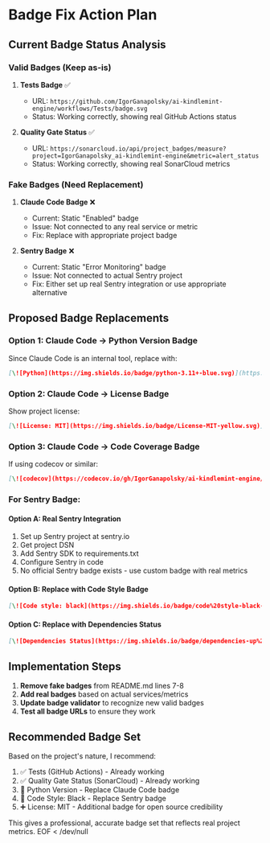# Badge Fix Action Plan

## Current Badge Status Analysis

### Valid Badges (Keep as-is)
1. **Tests Badge** ✅
   - URL: `https://github.com/IgorGanapolsky/ai-kindlemint-engine/workflows/Tests/badge.svg`
   - Status: Working correctly, showing real GitHub Actions status

2. **Quality Gate Status** ✅
   - URL: `https://sonarcloud.io/api/project_badges/measure?project=IgorGanapolsky_ai-kindlemint-engine&metric=alert_status`
   - Status: Working correctly, showing real SonarCloud metrics

### Fake Badges (Need Replacement)
1. **Claude Code Badge** ❌
   - Current: Static "Enabled" badge
   - Issue: Not connected to any real service or metric
   - Fix: Replace with appropriate project badge

2. **Sentry Badge** ❌
   - Current: Static "Error Monitoring" badge
   - Issue: Not connected to actual Sentry project
   - Fix: Either set up real Sentry integration or use appropriate alternative

## Proposed Badge Replacements

### Option 1: Claude Code → Python Version Badge
Since Claude Code is an internal tool, replace with:
```markdown
[\![Python](https://img.shields.io/badge/python-3.11+-blue.svg)](https://www.python.org/downloads/)
```

### Option 2: Claude Code → License Badge
Show project license:
```markdown
[\![License: MIT](https://img.shields.io/badge/License-MIT-yellow.svg)](https://opensource.org/licenses/MIT)
```

### Option 3: Claude Code → Code Coverage Badge
If using codecov or similar:
```markdown
[\![codecov](https://codecov.io/gh/IgorGanapolsky/ai-kindlemint-engine/branch/main/graph/badge.svg)](https://codecov.io/gh/IgorGanapolsky/ai-kindlemint-engine)
```

### For Sentry Badge:

#### Option A: Real Sentry Integration
1. Set up Sentry project at sentry.io
2. Get project DSN
3. Add Sentry SDK to requirements.txt
4. Configure Sentry in code
5. No official Sentry badge exists - use custom badge with real metrics

#### Option B: Replace with Code Style Badge
```markdown
[\![Code style: black](https://img.shields.io/badge/code%20style-black-000000.svg)](https://github.com/psf/black)
```

#### Option C: Replace with Dependencies Status
```markdown
[\![Dependencies Status](https://img.shields.io/badge/dependencies-up%20to%20date-brightgreen.svg)](https://github.com/IgorGanapolsky/ai-kindlemint-engine/blob/main/requirements.txt)
```

## Implementation Steps

1. **Remove fake badges** from README.md lines 7-8
2. **Add real badges** based on actual services/metrics
3. **Update badge validator** to recognize new valid badges
4. **Test all badge URLs** to ensure they work

## Recommended Badge Set

Based on the project's nature, I recommend:
1. ✅ Tests (GitHub Actions) - Already working
2. ✅ Quality Gate Status (SonarCloud) - Already working
3. 🔄 Python Version - Replace Claude Code badge
4. 🔄 Code Style: Black - Replace Sentry badge
5. ➕ License: MIT - Additional badge for open source credibility

This gives a professional, accurate badge set that reflects real project metrics.
EOF < /dev/null
